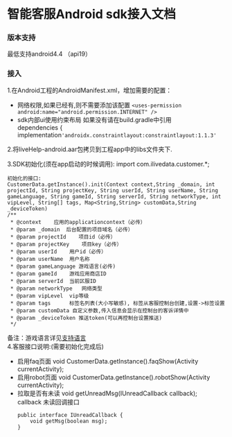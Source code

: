 # 智能客服Android sdk接入文档

### 版本支持
最低支持android4.4 （api19）

### 接入 
1.在Android工程的AndroidManifest.xml，增加需要的配置：<br/>
* 网络权限,如果已经有,则不需要添加该配置
    `<uses-permission android:name="android.permission.INTERNET" />`<br/>
* sdk内部ui使用约束布局 如果没有请在build.gradle中引用<br/>
    dependencies {
        implementation`'androidx.constraintlayout:constraintlayout:1.1.3'`
  

2.将liveHelp-android.aar包拷贝到工程app中的libs文件夹下.

3.SDK初始化(须在app启动的时候调用):
	import com.ilivedata.customer.*;

	初始化的接口:
	CustomerData.getInstance().init(Context context,String _domain, int projectId, String projectKey, String userId, String userName, String gameLanguage, String gameId, String serverId, String networkType, int vipLevel, String[] tags, Map<String,String> customData,String _deviceToken)
    /**
     * @context    应用的applicationcontext（必传）
     * @param _domain  后台配置的项目域名（必传）
     * @param projectId    项目id（必传）
     * @param projectKey    项目key（必传）
     * @param userId    用户id（必传）
     * @param userName  用户名称
     * @param gameLanguage 游戏语言(必传)
     * @param gameId    游戏应用商店ID
     * @param serverId  当前区服ID
     * @param networkType   网络类型
     * @param vipLevel  vip等级
     * @param tags      标签名列表(大小写敏感), 标签从客服控制台创建,设置->标签设置
     * @param customData 自定义参数,传入信息会显示在控制台的客诉详情中
     * @param _deviceToken 推送token(可以再控制台设置推送)
     */
备注：游戏语言详见[支持语言](https://docs.ilivedata.com/alt/language/)<br/>
4.客服接口说明:(需要初始化完成后)
- 启用faq页面
	    void CustomerData.getInstance().faqShow(Activity currentActivity);
- 启用robot页面
        void CustomerData.getInstance().robotShow(Activity currentActivity);
- 拉取是否有未读
        void getUnreadMsg(IUnreadCallback callback); <br/>callback 未读回调接口
    ~~~
    public interface IUnreadCallback {
        void getMsg(boolean msg);
    }
    ~~~

